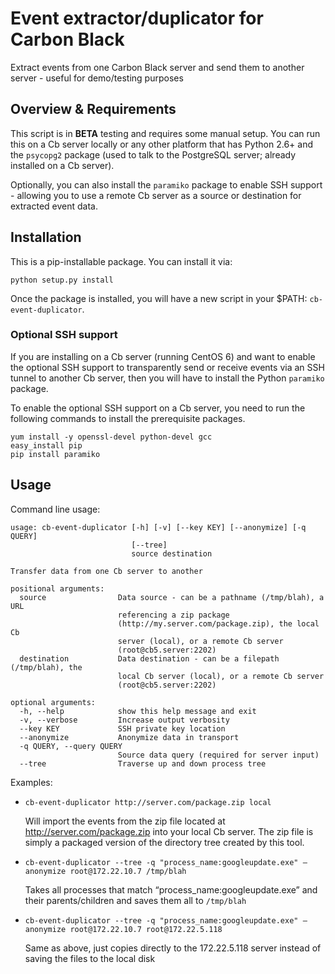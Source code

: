 # Event extractor/duplicator for Carbon Black

Extract events from one Carbon Black server and send them to another server - useful for demo/testing purposes

## Overview & Requirements

This script is in **BETA** testing and requires some manual setup. You can run this on a Cb server locally or any other
platform that has Python 2.6+ and the `psycopg2` package (used to talk to the PostgreSQL server; already installed
on a Cb server).

Optionally, you can also install the `paramiko` package to enable SSH support - allowing you to use a remote Cb server
as a source or destination for extracted event data.

## Installation

This is a pip-installable package. You can install it via:

```
python setup.py install
```

Once the package is installed, you will have a new script in your $PATH: `cb-event-duplicator`.

### Optional SSH support

If you are installing on a Cb server (running CentOS 6) and want to enable the optional SSH support to transparently
send or receive events via an SSH tunnel to another Cb server, then you will have to install the Python `paramiko` package.

To enable the optional SSH support on a Cb server, you need to run the following commands to install the prerequisite
packages.

```
yum install -y openssl-devel python-devel gcc
easy_install pip
pip install paramiko
```

## Usage

Command line usage:

```
usage: cb-event-duplicator [-h] [-v] [--key KEY] [--anonymize] [-q QUERY]
                           [--tree]
                           source destination

Transfer data from one Cb server to another

positional arguments:
  source                Data source - can be a pathname (/tmp/blah), a URL
                        referencing a zip package
                        (http://my.server.com/package.zip), the local Cb
                        server (local), or a remote Cb server
                        (root@cb5.server:2202)
  destination           Data destination - can be a filepath (/tmp/blah), the
                        local Cb server (local), or a remote Cb server
                        (root@cb5.server:2202)

optional arguments:
  -h, --help            show this help message and exit
  -v, --verbose         Increase output verbosity
  --key KEY             SSH private key location
  --anonymize           Anonymize data in transport
  -q QUERY, --query QUERY
                        Source data query (required for server input)
  --tree                Traverse up and down process tree
```

Examples:

* `cb-event-duplicator http://server.com/package.zip local`

  Will import the events from the zip file located at http://server.com/package.zip into your local Cb server.
  The zip file is simply a packaged version of the directory tree created by this tool.

* `cb-event-duplicator --tree -q "process_name:googleupdate.exe" —anonymize root@172.22.10.7 /tmp/blah`

  Takes all processes that match “process_name:googleupdate.exe” and their parents/children and saves them all to `/tmp/blah`

* `cb-event-duplicator --tree -q "process_name:googleupdate.exe" —anonymize root@172.22.10.7 root@172.22.5.118`

  Same as above, just copies directly to the 172.22.5.118 server instead of saving the files to the local disk
